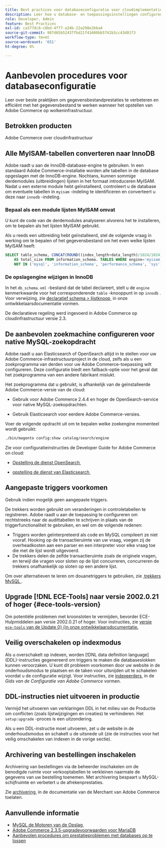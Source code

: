 ```yaml
---
title: Best practices voor databaseconfiguratie voor cloudimplementatie
description: Leer hoe u database- en toepassingsinstellingen configureert om de prestaties te verbeteren bij de implementatie van Adobe Commerce op cloudinfrastructuur.
role: Developer, Admin
feature: Best Practices
exl-id: ca377dc8-c8bd-4f77-a24b-22a298e2bba4
source-git-commit: 987d65b52437fbd21f41600bb5741b3cc43d01f3
workflow-type: tm+mt
source-wordcount: '651'
ht-degree: 0%

---
```


# Aanbevolen procedures voor databaseconfiguratie

Leer over beste praktijken om gegevensbestandprestaties te verbeteren en efficiënt met het gegevensbestand te werken wanneer het opstellen van Adobe Commerce op wolkeninfrastructuur.

## Betrokken producten

Adobe Commerce over cloudinfrastructuur

## Alle MyISAM-tabellen converteren naar InnoDB

Adobe raadt u aan de InnoDB-database-engine te gebruiken. In een standaard Adobe Commerce-installatie worden alle tabellen in de database opgeslagen met de InnoDB-engine. Nochtans, kunnen sommige derdemodules (uitbreidingen) lijsten in het formaat introduceren MyISAM. Nadat u een externe module hebt geïnstalleerd, controleert u de database om eventuele tabellen in `myisam` -indeling te identificeren en converteert u deze naar `innodb` -indeling.

### Bepaal als een module lijsten MyISAM omvat

U kunt de code van de derdemodules analyseren alvorens het te installeren, om te bepalen als het lijsten MyISAM gebruikt.

Als u reeds een uitbreiding hebt geïnstalleerd, stel de volgende vraag in werking om te bepalen of het gegevensbestand om het even welke lijsten MyISAM heeft:

```sql
SELECT table_schema, CONCAT(ROUND((index_length+data_length)/1024/1024),'MB')
    AS total_size FROM information_schema. TABLES WHERE engine='myisam' AND table_schema
    NOT IN ('mysql', 'information_schema', 'performance_schema', 'sys');
```

### De opslagengine wijzigen in InnoDB

In het `db_schema.xml` -bestand dat de tabel declareert, stelt u de `engine` kenmerkwaarde voor het corresponderende `table` -knooppunt in op `innodb` . Voor verwijzing, zie [&#x200B; declaratief schema > lijstknoop &#x200B;](https://developer.adobe.com/commerce/php/development/components/declarative-schema/configuration/) in onze ontwikkelaarsdocumentatie vormen.

De declaratieve regeling werd ingevoerd in Adobe Commerce op cloudinfrastructuur versie 2.3.

## De aanbevolen zoekmachine configureren voor native MySQL-zoekopdracht

Adobe raadt u aan Elasticsearch of OpenSearch altijd in te stellen voor uw Adobe Commerce-infrastructuurproject in de cloud, zelfs als u een zoekprogramma van derden voor uw Adobe Commerce-toepassing wilt configureren. Deze configuratie biedt een fallback-optie voor het geval dat het zoekprogramma van een andere fabrikant mislukt.

Het zoekprogramma dat u gebruikt, is afhankelijk van de geïnstalleerde Adobe Commerce-versie van de cloud:

- Gebruik voor Adobe Commerce 2.4.4 en hoger de OpenSearch-service voor native MySQL-zoekopdrachten.

- Gebruik Elasticsearch voor eerdere Adobe Commerce-versies.

Voer de volgende opdracht uit om te bepalen welke zoekengine momenteel wordt gebruikt:

```bash
./bin/magento config:show catalog/search/engine
```

Zie voor configuratieinstructies de Developer Guide for Adobe Commerce on cloud:

- [&#x200B; Opstelling de dienst OpenSearch &#x200B;](https://experienceleague.adobe.com/nl/docs/commerce-cloud-service/user-guide/configure/service/opensearch)

- [&#x200B; opstelling de dienst van Elasticsearch &#x200B;](https://experienceleague.adobe.com/nl/docs/commerce-cloud-service/user-guide/configure/service/elasticsearch)

## Aangepaste triggers voorkomen

Gebruik indien mogelijk geen aangepaste triggers.

De trekkers worden gebruikt om veranderingen in controletabellen te registreren. Adobe raadt u aan de toepassing te configureren om rechtstreeks naar de audittabellen te schrijven in plaats van de triggerfunctionaliteit te gebruiken, en wel om de volgende redenen:

- Triggers worden geïnterpreteerd als code en MySQL compileert ze niet vooraf. Hooking op de transactieruimte van uw vraag, voegen zij de overheadkosten aan een parser en een interpreter voor elke vraag toe die met de lijst wordt uitgevoerd.
- De trekkers delen de zelfde transactieruimte zoals de originele vragen, en terwijl die vragen voor sloten op de lijst concurreren, concurreren de trekkers onafhankelijk op sloten op een andere lijst.

Om over alternatieven te leren om douanetriggers te gebruiken, zie [&#x200B; trekkers MySQL &#x200B;](mysql-configuration.md#triggers).

## Upgrade [!DNL ECE-Tools] naar versie 2002.0.21 of hoger {#ece-tools-version}

Om potentiële problemen met kroonsloten te vermijden, bevorder ECE-Hulpmiddelen aan versie 2002.0.21 of hoger. Voor instructies, zie [&#x200B; versie `ece-tools` van de Update 0&rbrace; &lbrace;in onze ontwikkelaarsdocumentatie.](https://experienceleague.adobe.com/nl/docs/commerce-cloud-service/user-guide/dev-tools/ece-tools/update-package)

## Veilig overschakelen op indexmodus

<!--This best practice might belong in the Maintenance phase. Database lock prevention might be consolidated under a single heading-->

Als u overschakelt op indexen, worden [!DNL data definition language] (DDL)-instructies gegenereerd om triggers te maken die databaseslokken kunnen veroorzaken. U kunt dit probleem voorkomen door uw website in de onderhoudsmodus te plaatsen en de taken voor uitsnijden uit te schakelen voordat u de configuratie wijzigt.
Voor instructies, zie [&#x200B; indexeerders &#x200B;](https://experienceleague.adobe.com/docs/commerce-operations/configuration-guide/cli/manage-indexers.html?lang=nl-NL#configure-indexers-1) in de *Gids van de Configuratie van Adobe Commerce* vormen.

## DDL-instructies niet uitvoeren in productie

Vermijd het uitvoeren van verklaringen DDL in het milieu van de Productie om conflicten (zoals lijstwijzigingen en creaties) te verhinderen. Het `setup:upgrade` -proces is een uitzondering.

Als u een DDL-instructie moet uitvoeren, zet u de website in de onderhoudsmodus en schakelt u de uitsnede uit (zie de instructies voor het veilig omschakelen van indexen in de vorige sectie).

## Archivering van bestellingen inschakelen

Archivering van bestellingen via de beheerder inschakelen om de benodigde ruimte voor verkooptabellen te verkleinen naarmate de gegevens van uw bestelling toenemen. Met archivering bespaart u MySQL-schijfruimte en verbetert u de afrekenprestaties.

Zie [&#x200B; archivering &#x200B;](https://experienceleague.adobe.com/docs/commerce-admin/stores-sales/order-management/orders/order-archive.html?lang=nl-NL) in de documentatie van de Merchant van Adobe Commerce toelaten.

## Aanvullende informatie

- [&#x200B; MySQL de Motoren van de Opslag &#x200B;](https://dev.mysql.com/doc/refman/8.0/en/storage-engines.html)
- [Adobe Commerce 2.3.5-upgradevoorwaarden voor MariaDB](../maintenance/mariadb-upgrade.md)
- [Aanbevolen procedures om prestatieproblemen met databases op te lossen](../maintenance/resolve-database-performance-issues.md)
